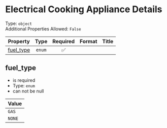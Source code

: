 
Electrical Cooking Appliance Details
====================================
  
Type: `object`  
Additional Properties Allowed: `False`  
  

|Property|Type|Required|Format|Title|
| :---: | :---: | :---: | :---: | :---: |
|[fuel_type](#fuel_type)|`enum`|:white_check_mark:|||

## fuel_type
  
  
  

- is required
- Type: `enum`
- can not be null
  

|Value|
| :--- |
|`GAS`|
|`NONE`|
